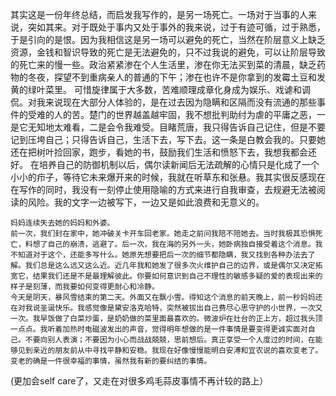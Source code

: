 其实这是一份年终总结，而启发我写作的，是另一场死亡。一场对于当事的人来说，突如其来。对于既处于事内又处于事外的我来说，过于有迹可循，过于熟悉，于是引向的是恨。因为我相信这是另一场可以避免的死亡，当然在阶层意义上缺乏资源，金钱和智识导致的死亡是无法避免的，只不过我说的避免，可以让阶层导致的死亡来的慢一些。政治紧紧渗在个人生活里，渗在你无法买到菜的清晨，缺乏药物的冬夜，探望不到重病亲人的普通的下午；渗在也许不是你拿到的发霉土豆和发黄的绿叶菜里。
	可惜旋律属于大多数，苦难顺理成章化身成为娱乐、戏谑和调侃。对我来说现在大部分人体验的，是在过去因为隐瞒和区隔而没有流通的那些事件的受难的人的苦。楚门的世界越盖越牢固，我不想批判助纣为虐的平庸之恶，一是它无知地太难看，二是会令我难受。目睹荒唐，我只得告诉自己记住，但是不要记到压垮自己；只得告诉自己，生活下去，写下去。这一条是白教会我的。只要她还在把树叶捡回家，跑步，看她的书，鼓励我们生活和愤怒下去，我想我都会还好。
	在培养自己的防御机制以后，偶尔读新闻后无法疏解的心情只是化成了一个小小的疖子，等待它未来爆开来的时候，我就在听草东和张悬。我其实很反感现在在写作的同时，我没有一刻停止使用隐喻的方式来进行自我审查，去规避无法被阅读的风险。我的文字一边被写下，一边又是如此浪费和无意义的。
	
	妈妈连续失去她的妈妈和外婆。
	前一次，我们封在家中，她冲破关卡开车回老家。她走之前问我陪不陪她去。当时我极其恐惧死亡，料想了自己的崩溃，逃避了。后一次，我在海的另外一头，她卧病独自接受着这个消息。我不知道对于这个，还能多写什么。她原先想要把后一次的细节都隐瞒，我又找到各种办法去了解。我们总是这么远又这么近。近几年我和她发了很多次火维护自己的边界，或是偶尔又决定拓宽它，结果我们还是不是最理解彼此。你要如何意识到自己不理性的敏感多疑的爱的表现出来的样子是刻薄，而我要如何变得更耐心和冷静。
	今天是阴天，暴风雪结束的第二天。外面又在飘小雪。得知这个消息的前天晚上，前一秒妈妈还在对我说圣诞快乐。我感觉像是黛安洛克哈特，突然被拔出自己费尽心思守护的小世界，一次又一次。我早饭做了白菜炒蛋，是奶奶做的菜里面最喜欢的。微波炉在灶台的正上方，超过我头顶一点点。我听着加热时电磁波发出的声音，觉得明年想做的是一件事情是要变得更诚实面对自己。不要向别人表演；不要因为小心而战战兢兢，思前想后。真正享受一个人度过的时间，在能够见到亲近的朋友前从中寻找平静和安稳。我现在好像慢慢能明白安溥和宜农说的喜欢变老了。变老的确是一件很幸福的事情，虽然我有新的要纠结的事情。

(更加会self care了，又走在对很多鸡毛蒜皮事情不再计较的路上）


